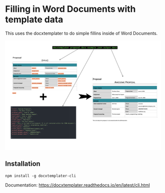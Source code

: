 # Filling in Word Documents with template data

This uses the docxtemplater to do simple fillins inside of Word Documents. 

![](docxtemplate.png)

## Installation 

```
npm install -g docxtemplater-cli
```

Documentation: https://docxtemplater.readthedocs.io/en/latest/cli.html


